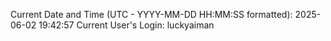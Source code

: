 Current Date and Time (UTC - YYYY-MM-DD HH:MM:SS formatted): 2025-06-02 19:42:57
Current User's Login: luckyaiman
